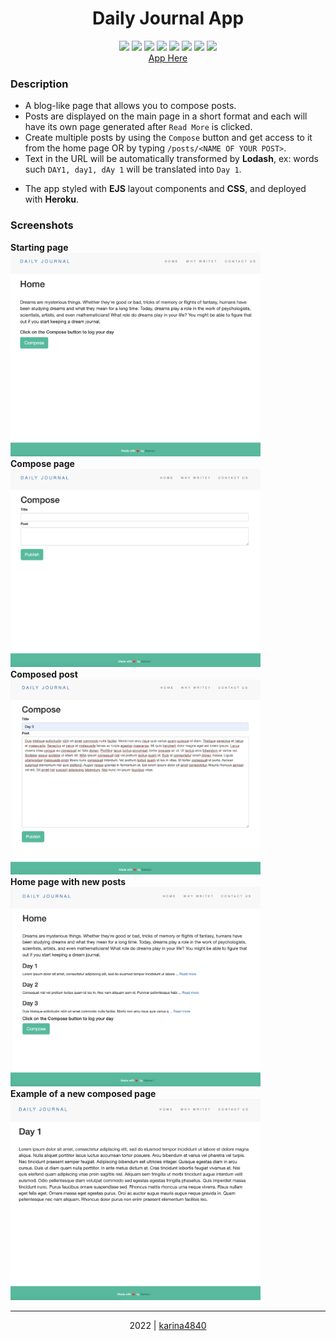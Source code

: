 # <div align="center"> Daily Journal App </div>

 <div align="center"> 
<img src="https://img.shields.io/badge/-CSS3-1572B6?logo=css3&logoColor=white&logoWidth=30"> 
<img src="https://img.shields.io/badge/-JavaScript-F0DB4F?logo=javascript&logoColor=white&logoWidth=30">
<img src="https://img.shields.io/badge/-Node.js-83CD29?logo=node.js&logoColor=white&logoWidth=30">
<img src="https://img.shields.io/badge/-Express-000000?logo=express&logoColor=white&logoWidth=30">
<img src="https://img.shields.io/badge/-JSON-000000?logo=json&logoColor=white&logoWidth=30">
<img src="https://img.shields.io/badge/-<EJS-CB6699?logo=ejs&logoColor=white&logoWidth=30">
<img src="https://img.shields.io/badge/-Heroku-6762A6?logo=heroku&logoColor=white&logoWidth=30">
<!-- <img src="https://img.shields.io/badge/-MongoDB-4FAA41?logo=mongodb&logoColor=white&logoWidth=30"> -->
<img src="https://img.shields.io/badge/-Lodash-5889c4?logo=lodash&logoColor=white&logoWidth=30"> <br>
  <a href="https://daily-journal-site-4840.herokuapp.com/">App Here</a>
</div>
 
### Description
- A blog-like page that allows you to compose posts. 
- Posts are displayed on the main page in a short format and each will have its own page generated after `Read More` is clicked.
- Create multiple posts by using the `Compose` button and get access to it from the home page OR by typing `/posts/<NAME OF YOUR POST>`.
- Text in the URL will be automatically transformed by **Lodash**, ex: words such `DAY1, day1, dAy 1` will be translated into `Day 1`.
<!-- - All new posts are stored in **MongoDB**. -->
- The app styled with **EJS** layout components and **CSS**, and deployed with **Heroku**.
                                                    
### Screenshots
**Starting page <br>
<img src="https://github.com/karina4840/daily-journal-site-4840/blob/main/screens/journal-home-screen.png?raw=true" width=400> <br>
Compose page <br> 
<img src="https://github.com/karina4840/daily-journal-site-4840/blob/main/screens/journal-compose-screen.png?raw=true" width=400> <br>
Composed post <br> 
<img src="https://github.com/karina4840/daily-journal-site-4840/blob/main/screens/journal-compose-full-screen.png?raw=true" width=400> <br>
Home page with new posts <br>
<img src="https://github.com/karina4840/daily-journal-site-4840/blob/main/screens/journal-composed-screen.png?raw=true" width=400>  <br>
Example of a new composed page** <br>
<img src="https://github.com/karina4840/daily-journal-site-4840/blob/main/screens/journal-page-screen.png?raw=true" width=400>  <br>
***

<div align="center">
    2022 | <a href="https://github.com/karina4840"> karina4840 </a>
</div>

